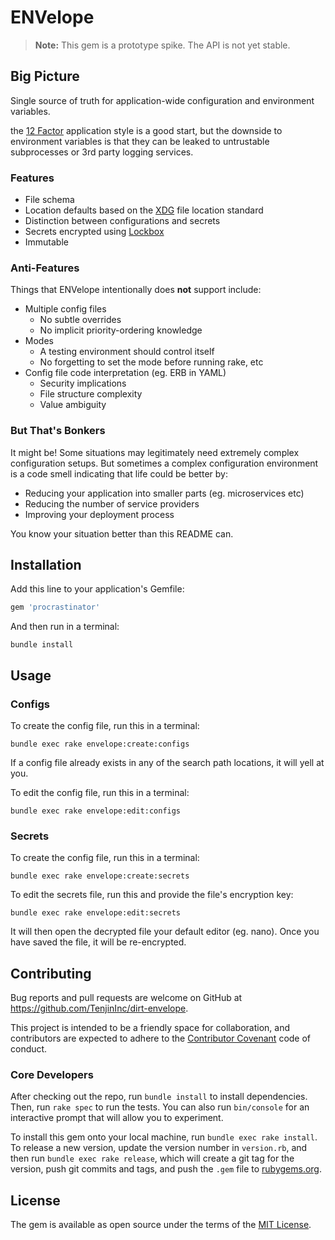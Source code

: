 # ENVelope

> **Note:** This gem is a prototype spike. The API is not yet stable.

## Big Picture

Single source of truth for application-wide configuration and environment variables.

the [12 Factor](http://12factor.net/config) application style is a good start, but the downside to environment variables
is that they can be leaked to untrustable subprocesses or 3rd party logging services.

### Features

* File schema
* Location defaults based on the [XDG](https://en.wikipedia.org/wiki/Freedesktop.org#Base_Directory_Specification) file
  location standard
* Distinction between configurations and secrets
* Secrets encrypted using [Lockbox](https://github.com/ankane/lockbox)
* Immutable

### Anti-Features

Things that ENVelope intentionally does **not** support include:

* Multiple config files
    * No subtle overrides
    * No implicit priority-ordering knowledge
* Modes
    * A testing environment should control itself
    * No forgetting to set the mode before running rake, etc
* Config file code interpretation (eg. ERB in YAML)
    * Security implications
    * File structure complexity
    * Value ambiguity

### But That's Bonkers

It might be! Some situations may legitimately need extremely complex configuration setups. But sometimes a complex
configuration environment is a code smell indicating that life could be better by:

* Reducing your application into smaller parts (eg. microservices etc)
* Reducing the number of service providers
* Improving your deployment process

You know your situation better than this README can.

## Installation

Add this line to your application's Gemfile:

```ruby
gem 'procrastinator'
```

And then run in a terminal:

    bundle install

## Usage

### Configs

To create the config file, run this in a terminal:

    bundle exec rake envelope:create:configs

If a config file already exists in any of the search path locations, it will yell at you.

To edit the config file, run this in a terminal:

    bundle exec rake envelope:edit:configs

### Secrets

To create the config file, run this in a terminal:

    bundle exec rake envelope:create:secrets

To edit the secrets file, run this and provide the file's encryption key:

    bundle exec rake envelope:edit:secrets

It will then open the decrypted file your default editor (eg. nano). Once you have saved the file, it will be
re-encrypted.

## Contributing

Bug reports and pull requests are welcome on GitHub at https://github.com/TenjinInc/dirt-envelope.

This project is intended to be a friendly space for collaboration, and contributors are expected to adhere to the
[Contributor Covenant](http://contributor-covenant.org) code of conduct.

### Core Developers

After checking out the repo, run `bundle install` to install dependencies. Then, run `rake spec` to run the tests. You
can also run `bin/console` for an interactive prompt that will allow you to experiment.

To install this gem onto your local machine, run `bundle exec rake install`. To release a new version, update the
version number in `version.rb`, and then run `bundle exec rake release`, which will create a git tag for the version,
push git commits and tags, and push the `.gem` file to [rubygems.org](https://rubygems.org).

## License

The gem is available as open source under the terms of the [MIT License](http://opensource.org/licenses/MIT).

